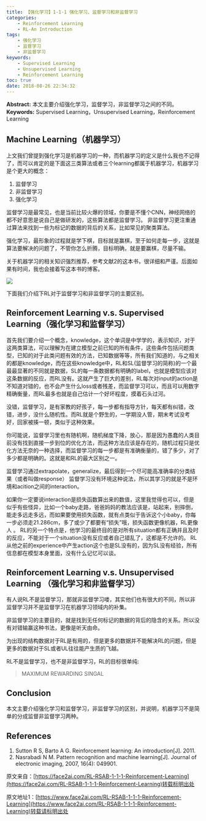 ```yaml
---
title: 【强化学习】1-1-1 强化学习、监督学习和非监督学习
categories:
    - Reinforcement Learning
    - RL-An Introduction
tags:
    - 强化学习
    - 监督学习
    - 非监督学习
keywords:
    - Supervised Learning
    - Unsupervised Learning
    - Reinforcement Learning
toc: true
date: 2018-08-26 22:34:32
---
```


**Abstract:** 本文主要介绍强化学习，监督学习，非监督学习之间的不同。
**Keywords:** Supervised Learning，Unsupervised Learning，Reinforcement Learning

<!--more-->
## Machine Learning（机器学习）
上文我们曾提到强化学习是机器学习的一种，而机器学习的定义是什么我也不记得了，而可以肯定的是下面这三类算法或者三个learning都属于机器学习，机器学习是个更大的概念：
1. 监督学习
2. 非监督学习
3. 强化学习

监督学习是最常见，也是当前比较火爆的领域，你要是不懂个CNN，神经网络的都不好意思是说自己是做研发的，这些算法都是监督学习。
非监督学习更注重通过算法来找到一些为标记的数据的背后的关系，比如常见的聚类算法。

强化学习，最形象的过程就是学下棋，目标就是赢棋，至于如何走每一步，这就是算法要解决的问题了，不管你怎么折腾，目标明确，就是要赢棋，尽量不输。

关于机器学习的相关知识强烈推荐，参考文献2的这本书，很详细和严谨。后面如果有时间，我也会接着写这本书的博客。

![](https://tony4ai-1251394096.cos.ap-hongkong.myqcloud.com/blog_images/RL-RSAB-1-1-1-Reinforcement-Learning/images.jpeg)

下面我们介绍下RL对于监督学习和非监督学习的主要区别。

## Reinforcement Learning v.s. Supervised Learning（强化学习和监督学习）

首先我们要介绍一个概念，knowledge，这个单词是中学学的，表示知识，对于这两类算法，可以理解为在建立模型之前已知的所有条件，这些条件包括问题类型，已知的对于此类问题有效的方法，已知数据等等，所有我们知道的，与之相关的都是knowledge，而在这些knowledge中，RL和SL(监督学习的简称)的一个最最最显著的不同就是数据，SL的每一条数据都有明确的label，也就是模型应该对这条数据的反应，而RL没有。这就产生了巨大的差别，RL每次对input的action是不知道对错的，也不会产生什么loss或者残差，而监督学习可以，而且可以用数字精确衡量，而RL最多也就是自己估计一个好坏程度，摸着石头过河。

没错，监督学习，是有家教的好孩子，每一步都有指导方针，每天都有纠错，改错，进步，没什么随机性。而RL就是个野生的，一学期没人管，期末考试没考好，回家被揍一顿，类似于这种效果。

你可能说，监督学习里也有随机啊，随机梯度下降，放心，那是因为愚蠢的人类目前没有找到直接一步到位的优化方法，而这种方法应该是存在的，随机过程只是优化方法无奈的一种选择，而监督学习的每一步都是有准确衡量的，错了多少，对了多少都是明确的。这就是和RL的最大区别之一。

监督学习通过extrapolate，generalize，最后得到一个尽可能高准确率的分类结果（或者叫做response）
监督学习没有环境这种说法，所以其学习的就是不是环境和acition之间的interaction。

如果你一定要说interaction是损失函数算出来的数值，这里我觉得也可以，但是似乎有些怪异，比如一个baby走路，爸爸妈妈的教法应该是，站起来，别摔倒，能走多远走多远，而如果要使用损失函数，就有点类似于告诉这个小baby，你每一步必须走21.286cm，多了或少了都要有“损失”哦，损失函数更像机器，RL更像人
。
RL的另一个特点是，他学习的最终目的是对所有situation都有正确并且及时的反应，不能对于一个situation没有反应或者自己错乱了，这都是不允许的。
RL从他之前的experience中产生action这个也是SL没有的，因为SL没有经验，所有信息都在模型本身里面，没有什么记忆可以谈。


## Reinforcement Learning v.s. Unsupervised Learning （强化学习和非监督学习）

有人说RL不是监督学习，那就非监督学习喽，其实他们也有很大的不同，所以非监督学习并不是监督学习在机器学习领域内的补集。

非监督学习的主要目的，就是找到无任何标记的数据的背后的隐含的关系。所以没有对错输赢这种书法，更像是听天由命。

为出现的结构数据对于RL是有用的，但是更多的数据并不能解决RL的问题，但是更多的数据对于SL或者UL往往能产生质的飞越。

RL不是监督学习，也不是非监督学习，RL的目标很单纯:

> MAXIMUM REWARDING SINGAL


## Conclusion
本文主要介绍强化学习和监督学习，非监督学习的区别，并说明，机器学习不是简单的分成监督非监督学习两种。



## References
1. Sutton R S, Barto A G. Reinforcement learning: An introduction[J]. 2011.
2. Nasrabadi N M. Pattern recognition and machine learning[J]. Journal of electronic imaging, 2007, 16(4): 049901.


原文来自：[https://face2ai.com/RL-RSAB-1-1-1-Reinforcement-Learning](https://face2ai.com/RL-RSAB-1-1-1-Reinforcement-Learning)转载标明出处





原文地址1：[https://www.face2ai.com/RL-RSAB-1-1-1-Reinforcement-Learning](https://www.face2ai.com/RL-RSAB-1-1-1-Reinforcement-Learning)转载请标明出处
